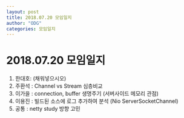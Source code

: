 ```yaml
---
layout: post
title: 2018.07.20 모임일지
author: "ODG"
categories: 모임일지
---
```


# 2018.07.20 모임일지

1. 한대호: (채워넣으시오)
2. 주환석 : Channel vs Stream 심층비교
3. 이가을 : connection, buffer 생명주기 (서버사이드 메모리 관점)
4. 이용진 : 빌드된 소스에 로그 추가하여 분석 (Nio ServerSocketChannel)
5. 공통 : netty study 방향 고민
